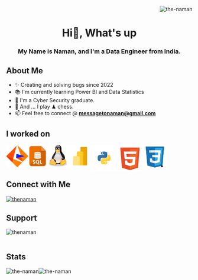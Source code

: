 <!--This below line show the total count of profile visitors-->
<p align="right"> <img src="https://komarev.com/ghpvc/?username=the-naman&label=Profile%20views&color=0e75b6&style=flat" alt="the-naman" /> </p>

<!--This below line Heading-->
<h1 align="center">Hi👋, What's up</h1>
<h3 align="center">My Name is Naman, and I'm a Data Engineer from India.</h3>

<!--This below line About me Heading-->
<h2 align="left">About Me</h2>

- ✨ Creating and solving bugs since 2022
- 📚 I'm currently learning Power BI and Data Statistics
- 🪪 I'm a Cyber Security graduate.
- 🎲 And ... I play ♟ chess.
- 📫 Feel free to connect @ **messagetonaman@gmail.com**


<!--These below lines show the tools and technology on which I worked-->
<h2 align="left">I worked on</h2>

<!--INFORMATICA-->
<a href="https://www.informatica.com/in/" target="_blank">
  <img align="left" title="Informatica" alt="Informatica" width="60px" src="./asset/informatica_svg.svg" style="max-width: 100%;">
</a>

<!--SQL-->
<a href="https://www.w3schools.com/sql/" target="_blank">
  <img align="left" title="SQL" alt="SQL" width="50px" src="./asset/sql.jpeg" style="max-width: 100%;">
</a>

<!--LINUX-->
<a href="https://www.javatpoint.com/linux-tutorial" target="_blank">
  <img align="left" title="Linux" alt="Linux" width="60px" src="./asset/linux_svg.svg" style="max-width: 100%;">
</a>

<!--POWER BI-->
<a href="https://learn.microsoft.com/en-us/training/powerplatform/power-bi" target="_blank">
  <img align="left" title="Power BI" alt="Power BI" width="60px" src="./asset/powerbi_svg.svg" style="max-width: 100%;">
</a>

<!--PYTHON-->
<a href="https://www.python.org/" target="_blank">
  <img align="left" title="Python" alt="Python" width="70px" src="./asset/python_svg.svg" style="max-width: 100%;">
</a>

<!--HTML5-->
<a href="https://www.w3schools.com/html/" target="_blank">
  <img align="left" title="HTML5" alt="HTML5" width="70px" src="./asset/html5_svg.svg" style="max-width: 100%;">
</a>

<!--CSS3-->
<a href="https://www.w3schools.com/css/" target="_blank">
  <img align="left" title="CSS3" alt="CSS3" width="65px" src="./asset/css3_svg.svg" style="max-width: 100%;">
</a>

<br></br>


-

<!--This below line show social profiles-->
<h2 align="left">Connect with Me</h2>
<p align="left">
<a href="https://linkedin.com/in/thenaman" target="blank"><img align="center" src="https://raw.githubusercontent.com/rahuldkjain/github-profile-readme-generator/master/src/images/icons/Social/linked-in-alt.svg" alt="thenaman" height="30" width="40" /></a>
</p>


<!--This below line add the support feature.-->
<h2 align="left">Support</h2>
<p><a href="https://www.buymeacoffee.com/thenaman"> <img align="left" src="https://cdn.buymeacoffee.com/buttons/v2/default-yellow.png" height="50" width="210" alt="thenaman" /></a></p>

<br></br>

<!--These below lines add the statitics view on page-->
<h2 align="left">Stats</h2>
<!-- <p><img align="left" src="https://github-readme-stats.vercel.app/api/top-langs?username=the-naman&show_icons=true&locale=en&layout=compact" alt="the-naman" /></p> -->
<p><img align="left" src="https://github-readme-streak-stats.herokuapp.com/?user=the-naman&" alt="the-naman" /></p> 
<p><img align="left" src="https://github-readme-stats.vercel.app/api?username=the-naman&show_icons=true&locale=en" alt="the-naman" /></p>


